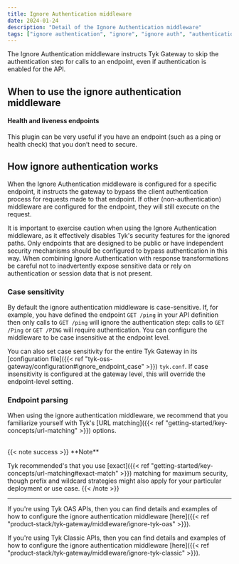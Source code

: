 ```yaml
---
title: Ignore Authentication middleware
date: 2024-01-24
description: "Detail of the Ignore Authentication middleware"
tags: ["ignore authentication", "ignore", "ignore auth", "authentication", "middleware", "per-endpoint"]
---
```


The Ignore Authentication middleware instructs Tyk Gateway to skip the authentication step for calls to an endpoint, even if authentication is enabled for the API.

## When to use the ignore authentication middleware

#### Health and liveness endpoints

This plugin can be very useful if you have an endpoint (such as a ping or health check) that you don’t need to secure.

## How ignore authentication works

When the Ignore Authentication middleware is configured for a specific endpoint, it instructs the gateway to bypass the client authentication process for requests made to that endpoint. If other (non-authentication) middleware are configured for the endpoint, they will still execute on the request.

It is important to exercise caution when using the Ignore Authentication middleware, as it effectively disables Tyk's security features for the ignored paths. Only endpoints that are designed to be public or have independent security mechanisms should be configured to bypass authentication in this way. When combining Ignore Authentication with response transformations be careful not to inadvertently expose sensitive data or rely on authentication or session data that is not present.

### Case sensitivity

By default the ignore authentication middleware is case-sensitive. If, for example, you have defined the endpoint `GET /ping` in your API definition then only calls to `GET /ping` will ignore the authentication step: calls to `GET /Ping` or `GET /PING` will require authentication. You can configure the middleware to be case insensitive at the endpoint level.

You can also set case sensitivity for the entire Tyk Gateway in its [configuration file]({{< ref "tyk-oss-gateway/configuration#ignore_endpoint_case" >}}) `tyk.conf`. If case insensitivity is configured at the gateway level, this will override the endpoint-level setting.

### Endpoint parsing

When using the ignore authentication middleware, we recommend that you familiarize yourself with Tyk's [URL matching]({{< ref "getting-started/key-concepts/url-matching" >}}) options.

<br>
{{< note success >}}
**Note**  

Tyk recommended's that you use [exact]({{< ref "getting-started/key-concepts/url-matching#exact-match" >}}) matching for maximum security, though prefix and wildcard strategies might also apply for your particular deployment or use case.
{{< /note >}}

<hr>

If you're using Tyk OAS APIs, then you can find details and examples of how to configure the ignore authentication middleware [here]({{< ref "product-stack/tyk-gateway/middleware/ignore-tyk-oas" >}}).

If you're using Tyk Classic APIs, then you can find details and examples of how to configure the ignore authentication middleware [here]({{< ref "product-stack/tyk-gateway/middleware/ignore-tyk-classic" >}}).

<!-- proposed "summary box" to be shown graphically on each middleware page
 ## Ignore Authentication middleware summary
  - The Ignore Authentication middleware is an optional stage in Tyk's API Request processing chain, sitting between the [TBC]() and [TBC]() middleware.
  - The Ignore Authentication middleware can be configured at the per-endpoint level within the API Definition and is supported by the API Designer within the Tyk Dashboard. 
 -->
